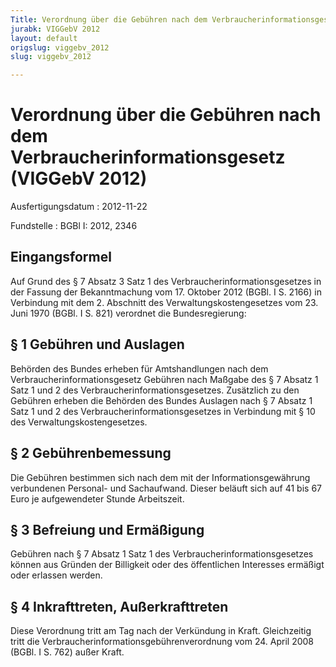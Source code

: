 ```yaml
---
Title: Verordnung über die Gebühren nach dem Verbraucherinformationsgesetz
jurabk: VIGGebV 2012
layout: default
origslug: viggebv_2012
slug: viggebv_2012

---
```


# Verordnung über die Gebühren nach dem Verbraucherinformationsgesetz (VIGGebV 2012)

Ausfertigungsdatum
:   2012-11-22

Fundstelle
:   BGBl I: 2012, 2346

## Eingangsformel

Auf Grund des § 7 Absatz 3 Satz 1 des Verbraucherinformationsgesetzes
in der Fassung der Bekanntmachung vom 17. Oktober 2012 (BGBl. I S.
2166) in Verbindung mit dem 2. Abschnitt des Verwaltungskostengesetzes
vom 23. Juni 1970 (BGBl. I S. 821) verordnet die Bundesregierung:

## § 1 Gebühren und Auslagen

Behörden des Bundes erheben für Amtshandlungen nach dem
Verbraucherinformationsgesetz Gebühren nach Maßgabe des § 7 Absatz 1
Satz 1 und 2 des Verbraucherinformationsgesetzes. Zusätzlich zu den
Gebühren erheben die Behörden des Bundes Auslagen nach § 7 Absatz 1
Satz 1 und 2 des Verbraucherinformationsgesetzes in Verbindung mit §
10 des Verwaltungskostengesetzes.

## § 2 Gebührenbemessung

Die Gebühren bestimmen sich nach dem mit der Informationsgewährung
verbundenen Personal- und Sachaufwand. Dieser beläuft sich auf 41 bis
67 Euro je aufgewendeter Stunde Arbeitszeit.

## § 3 Befreiung und Ermäßigung

Gebühren nach § 7 Absatz 1 Satz 1 des Verbraucherinformationsgesetzes
können aus Gründen der Billigkeit oder des öffentlichen Interesses
ermäßigt oder erlassen werden.

## § 4 Inkrafttreten, Außerkrafttreten

Diese Verordnung tritt am Tag nach der Verkündung in Kraft.
Gleichzeitig tritt die Verbraucherinformationsgebührenverordnung vom
24\. April 2008 (BGBl. I S. 762) außer Kraft.

